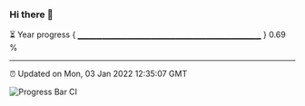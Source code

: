 ### Hi there 👋

⏳ Year progress { ▁▁▁▁▁▁▁▁▁▁▁▁▁▁▁▁▁▁▁▁▁▁▁▁▁▁▁▁▁▁ } 0.69 %

---

⏰ Updated on Mon, 03 Jan 2022 12:35:07 GMT

![Progress Bar CI](https://github.com/ZhaoGui/ZhaoGui/workflows/Progress%20Bar%20CI/badge.svg)
